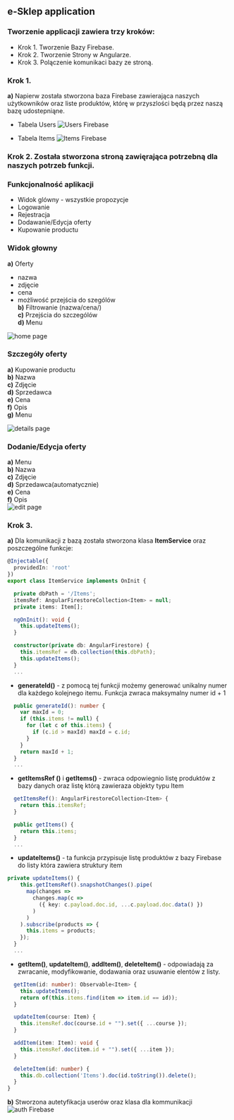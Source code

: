 ## e-Sklep application
### Tworzenie applicacji zawiera trzy kroków:
- Krok 1. Tworzenie Bazy Firebase.
- Krok 2. Tworzenie Strony w Angularze.
- Krok 3. Polączenie komunikaci bazy ze stroną. 

### Krok 1.
**a)** Napierw została stworzona baza Firebase zawierająca naszych użytkowników oraz liste produktów, którę  w przyszlości będą przez naszą bazę udostepniąne.  

- Tabela Users 
![Users Firebase](img/users.png)

- Tabela Items
![Items Firebase](img/items.png)

### Krok 2. Została stworzona stroną zawięrająca potrzebną dla naszych potrzeb funkcji.
### Funkcjonalność aplikacji 
* Widok glówny - wszystkie propozycje 
* Logowanie 
* Rejestracja
* Dodawanie/Edycja oferty 
* Kupowanie productu


### Widok głowny
**a)** Oferty 
* nazwa  
* zdjęcie   
* cena  
* możliwość przejścia do szególów  
**b)** Filtrowanie (nazwa/cena/)  
**c)** Przejścia do szczególów  
**d)** Menu   

![home page](img/home.png)  

### Szczegóły oferty  
**a)** Kupowanie productu  
**b)** Nazwa  
**c)** Zdjęcie  
**d)** Sprzedawca  
**e)** Cena  
**f)** Opis  
**g)** Menu  


![details page](img/details.png)

### Dodanie/Edycja oferty  
**a)** Menu  
**b)** Nazwa  
**c)** Zdjęcie  
**d)** Sprzedawca(automatycznie)  
**e)** Cena  
**f)** Opis  
![edit page](img/edit.png)


### Krok 3.
**a)** Dla komunikacji z bazą została stworzona klasa **ItemService** oraz poszczególne funkcje:
 
```ts
@Injectable({
  providedIn: 'root'
})
export class ItemService implements OnInit {

  private dbPath = '/Items';
  itemsRef: AngularFirestoreCollection<Item> = null;
  private items: Item[];

  ngOnInit(): void {
    this.updateItems();
  }

  constructor(private db: AngularFirestore) {
    this.itemsRef = db.collection(this.dbPath);
    this.updateItems();
  }
  ...
```
- **generateId()** -  z pomocą tej funkcji możemy generować unikalny numer dla każdego kolejnego itemu. Funkcja zwraca maksymalny numer id + 1  
```ts
  public generateId(): number {
    var maxId = 0;
    if (this.items != null) {
      for (let c of this.items) {
        if (c.id > maxId) maxId = c.id;
      }
    }
    return maxId + 1;
  }
  ...
```
- **getItemsRef ()** i **getItems()** - zwraca odpowiegnio listę produktów z bazy danych oraz listę którą zawieraza objekty typu Item   
```ts
  getItemsRef(): AngularFirestoreCollection<Item> {
    return this.itemsRef;
  }

  public getItems() {
    return this.items;
  }
  ...
```
- **updateItems()** -  ta funkcja przypisuje listę produktów z bazy Firebase do listy która zawiera struktury item  
```ts
private updateItems() {
    this.getItemsRef().snapshotChanges().pipe(
      map(changes =>
        changes.map(c =>
          ({ key: c.payload.doc.id, ...c.payload.doc.data() })
        )
      )
    ).subscribe(products => {
      this.items = products;
    });
  }
  ...
```

- **getItem()**, **updateItem()**, **addItem()**, **deleteItem()** - odpowiadają za zwracanie, modyfikowanie, dodawania oraz usuwanie elentów z listy.
```ts
  getItem(id: number): Observable<Item> {
    this.updateItems();
    return of(this.items.find(item => item.id == id));
  }

  updateItem(course: Item) {
    this.itemsRef.doc(course.id + "").set({ ...course });
  }

  addItem(item: Item): void {
    this.itemsRef.doc(item.id + "").set({ ...item });
  }

  deleteItem(id: number) {
    this.db.collection('Items').doc(id.toString()).delete();
  }
}
```

**b)** Stworzona autetyfikacja userów oraz klasa dla kommunikacji 
![auth Firebase](img/auth.png)
